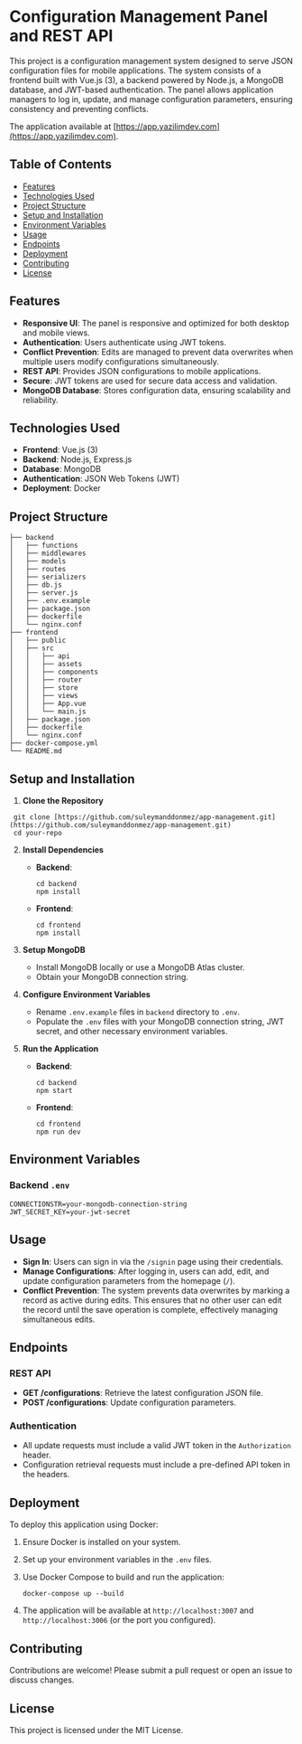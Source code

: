 # Configuration Management Panel and REST API

This project is a configuration management system designed to serve JSON configuration files for mobile applications. The system consists of a frontend built with Vue.js (3), a backend powered by Node.js, a MongoDB database, and JWT-based authentication. The panel allows application managers to log in, update, and manage configuration parameters, ensuring consistency and preventing conflicts. 

The application available at [https://app.yazilimdev.com](https://app.yazilimdev.com).

## Table of Contents

- [Features](#features)
- [Technologies Used](#technologies-used)
- [Project Structure](#project-structure)
- [Setup and Installation](#setup-and-installation)
- [Environment Variables](#environment-variables)
- [Usage](#usage)
- [Endpoints](#endpoints)
- [Deployment](#deployment)
- [Contributing](#contributing)
- [License](#license)

## Features

- **Responsive UI**: The panel is responsive and optimized for both desktop and mobile views.
- **Authentication**: Users authenticate using JWT tokens.
- **Conflict Prevention**: Edits are managed to prevent data overwrites when multiple users modify configurations simultaneously.
- **REST API**: Provides JSON configurations to mobile applications.
- **Secure**: JWT tokens are used for secure data access and validation.
- **MongoDB Database**: Stores configuration data, ensuring scalability and reliability.

## Technologies Used

- **Frontend**: Vue.js (3)
- **Backend**: Node.js, Express.js
- **Database**: MongoDB
- **Authentication**: JSON Web Tokens (JWT)
- **Deployment**: Docker

## Project Structure

```plaintext
├── backend
│   ├── functions
│   ├── middlewares
│   ├── models
│   ├── routes
│   ├── serializers
│   ├── db.js
│   ├── server.js
│   ├── .env.example
│   ├── package.json
│   ├── dockerfile
│   └── nginx.conf
├── frontend
│   ├── public
│   ├── src
│   │   ├── api
│   │   ├── assets
│   │   ├── components
│   │   ├── router
│   │   ├── store
│   │   ├── views
│   │   ├── App.vue
│   │   └── main.js
│   ├── package.json
│   ├── dockerfile
│   └── nginx.conf
├── docker-compose.yml
└── README.md
```

## Setup and Installation

1. **Clone the Repository**

  ```
   git clone [https://github.com/suleymanddonmez/app-management.git](https://github.com/suleymanddonmez/app-management.git)
   cd your-repo
  ```

2. **Install Dependencies**

   - **Backend**:
     ```
     cd backend
     npm install
     ```

   - **Frontend**:
     ```
     cd frontend
     npm install
     ```

3. **Setup MongoDB**

   - Install MongoDB locally or use a MongoDB Atlas cluster.
   - Obtain your MongoDB connection string.

4. **Configure Environment Variables**

   - Rename `.env.example` files in `backend` directory to `.env`.
   - Populate the `.env` files with your MongoDB connection string, JWT secret, and other necessary environment variables.

5. **Run the Application**

   - **Backend**:
     ```
     cd backend
     npm start
     ```

   - **Frontend**:
     ```
     cd frontend
     npm run dev
     ```

## Environment Variables

### Backend `.env`

```
CONNECTIONSTR=your-mongodb-connection-string
JWT_SECRET_KEY=your-jwt-secret
```

## Usage

- **Sign In**: Users can sign in via the `/signin` page using their credentials.
- **Manage Configurations**: After logging in, users can add, edit, and update configuration parameters from the homepage (`/`).
- **Conflict Prevention**: The system prevents data overwrites by marking a record as active during edits. This ensures that no other user can edit the record until the save operation is complete, effectively managing simultaneous edits.


## Endpoints

### REST API

- **GET /configurations**: Retrieve the latest configuration JSON file.
- **POST /configurations**: Update configuration parameters.

### Authentication

- All update requests must include a valid JWT token in the `Authorization` header.
- Configuration retrieval requests must include a pre-defined API token in the headers.

## Deployment

To deploy this application using Docker:

1. Ensure Docker is installed on your system.
2. Set up your environment variables in the `.env` files.
3. Use Docker Compose to build and run the application:

   ```
   docker-compose up --build
   ```

4. The application will be available at `http://localhost:3007` and `http://localhost:3006` (or the port you configured).

## Contributing

Contributions are welcome! Please submit a pull request or open an issue to discuss changes.

## License

This project is licensed under the MIT License.
